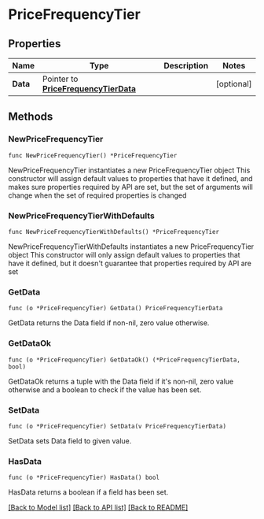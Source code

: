 # PriceFrequencyTier

## Properties

Name | Type | Description | Notes
------------ | ------------- | ------------- | -------------
**Data** | Pointer to [**PriceFrequencyTierData**](PriceFrequencyTierData.md) |  | [optional] 

## Methods

### NewPriceFrequencyTier

`func NewPriceFrequencyTier() *PriceFrequencyTier`

NewPriceFrequencyTier instantiates a new PriceFrequencyTier object
This constructor will assign default values to properties that have it defined,
and makes sure properties required by API are set, but the set of arguments
will change when the set of required properties is changed

### NewPriceFrequencyTierWithDefaults

`func NewPriceFrequencyTierWithDefaults() *PriceFrequencyTier`

NewPriceFrequencyTierWithDefaults instantiates a new PriceFrequencyTier object
This constructor will only assign default values to properties that have it defined,
but it doesn't guarantee that properties required by API are set

### GetData

`func (o *PriceFrequencyTier) GetData() PriceFrequencyTierData`

GetData returns the Data field if non-nil, zero value otherwise.

### GetDataOk

`func (o *PriceFrequencyTier) GetDataOk() (*PriceFrequencyTierData, bool)`

GetDataOk returns a tuple with the Data field if it's non-nil, zero value otherwise
and a boolean to check if the value has been set.

### SetData

`func (o *PriceFrequencyTier) SetData(v PriceFrequencyTierData)`

SetData sets Data field to given value.

### HasData

`func (o *PriceFrequencyTier) HasData() bool`

HasData returns a boolean if a field has been set.


[[Back to Model list]](../README.md#documentation-for-models) [[Back to API list]](../README.md#documentation-for-api-endpoints) [[Back to README]](../README.md)


